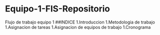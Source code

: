 # Equipo-1-FIS-Repositorio
Flujo de trabajo equipo 1
##INDICE
1.Introduccion
1.Metodologia de trabajo
1.Asignacion de tareas
1.Asignacion de equipos de trabajo
1.Cronograma



